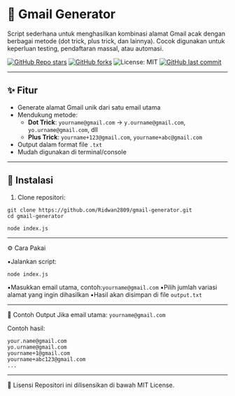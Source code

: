 # 📧 Gmail Generator

Script sederhana untuk menghasilkan kombinasi alamat Gmail acak dengan berbagai metode (dot trick, plus trick, dan lainnya). Cocok digunakan untuk keperluan testing, pendaftaran massal, atau automasi.

[![GitHub Repo stars](https://img.shields.io/github/stars/Ridwan2809/gmail-generator?style=social)](https://github.com/Ridwan2809/gmail-generator/stargazers)
[![GitHub forks](https://img.shields.io/github/forks/Ridwan2809/gmail-generator?style=social)](https://github.com/Ridwan2809/gmail-generator/network)
![License: MIT](https://img.shields.io/badge/License-MIT-green.svg)
[![GitHub last commit](https://img.shields.io/github/last-commit/Ridwan2809/gmail-generator)](https://github.com/Ridwan2809/gmail-generator/commits/main)

---
## ✨ Fitur

- Generate alamat Gmail unik dari satu email utama
- Mendukung metode:
  - **Dot Trick**: `yourname@gmail.com` → `y.ourname@gmail.com`, `yo.urname@gmail.com`, dll
  - **Plus Trick**: `yourname+123@gmail.com`, `yourname+abc@gmail.com`
- Output dalam format file `.txt`
- Mudah digunakan di terminal/console
  
---

## 🚀 Instalasi

1. Clone repositori:

```
git clone https://github.com/Ridwan2809/gmail-generator.git
cd gmail-generator
```
```
node index.js
```

---

⚙️ Cara Pakai

▪️Jalankan script:
```
node index.js
```
▪️Masukkan email utama, contoh:```yourname@gmail.com```
▪️Pilih jumlah variasi alamat yang ingin dihasilkan
▪️Hasil akan disimpan di file ```output.txt```

---

📂 Contoh Output
Jika email utama: ```yourname@gmail.com```

Contoh hasil:
```
your.name@gmail.com
yo.urname@gmail.com
yourname+1@gmail.com
yourname+abc123@gmail.com
...
```

---

📄 Lisensi
Repositori ini dilisensikan di bawah MIT License.
